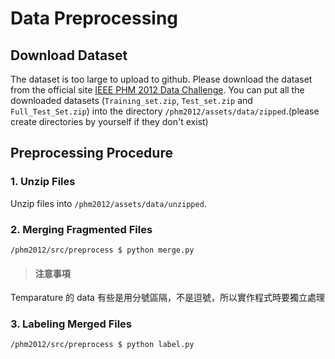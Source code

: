 # Data Preprocessing

## Download Dataset

The dataset is too large to upload to github. Please download the dataset from the official site [IEEE PHM 2012 Data Challenge](http://www.femto-st.fr/en/Research-departments/AS2M/Research-groups/PHM/IEEE-PHM-2012-Data-challenge.php). You can put all the downloaded datasets (`Training_set.zip`, `Test_set.zip` and `Full_Test_Set.zip`) into the directory `/phm2012/assets/data/zipped`.(please create directories by yourself if they don't exist)

## Preprocessing Procedure

### 1. Unzip Files

Unzip files into `/phm2012/assets/data/unzipped`.

### 2. Merging Fragmented Files

```
/phm2012/src/preprocess $ python merge.py
```

> #### 注意事項
Temparature 的 data 有些是用分號區隔，不是逗號，所以實作程式時要獨立處理

### 3. Labeling Merged Files

```
/phm2012/src/preprocess $ python label.py
```
